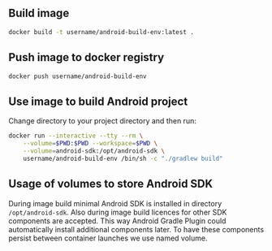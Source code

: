 ## Build image

```bash
docker build -t username/android-build-env:latest .
```

## Push image to docker registry

```bash
docker push username/android-build-env
```

## Use image to build Android project
Change directory to your project directory and then run:

```bash
docker run --interactive --tty --rm \
    --volume=$PWD:$PWD --workspace=$PWD \
    --volume=android-sdk:/opt/android-sdk \
    username/android-build-env /bin/sh -c "./gradlew build"
```

## Usage of volumes to store Android SDK
During image build minimal Android SDK is installed in directory `/opt/android-sdk`.
Also during image build licences for other SDK components are accepted. This way
Android Gradle Plugin could automatically install additional components later.
To have these components persist between container launches we use named volume.
